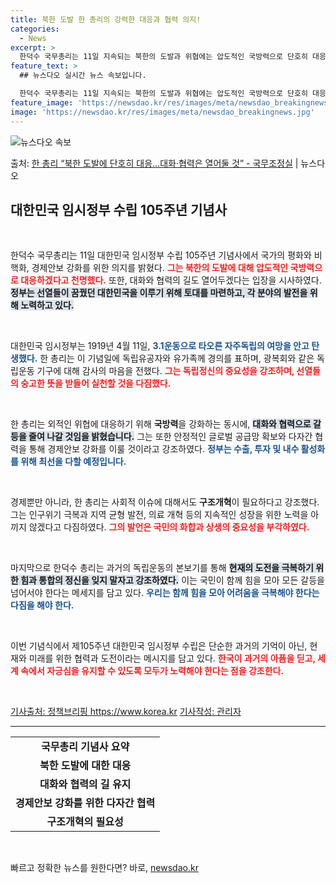 ```yaml
---
title: 북한 도발 한 총리의 강력한 대응과 협력 의지!
categories:
  - News
excerpt: >
  한덕수 국무총리는 11일 지속되는 북한의 도발과 위협에는 압도적인 국방력으로 단호히 대응하되, 대화와 협력의…
feature_text: >
  ## 뉴스다오 실시간 뉴스 속보입니다.

  한덕수 국무총리는 11일 지속되는 북한의 도발과 위협에는 압도적인 국방력으로 단호히 대응하되, 대화와 협력의…
feature_image: 'https://newsdao.kr/res/images/meta/newsdao_breakingnews.jpg'
image: 'https://newsdao.kr/res/images/meta/newsdao_breakingnews.jpg'
---
```


![뉴스다오 속보](https://newsdao.kr/res/images/meta/newsdao_breakingnews.jpg)

<p>출처: <a href="https://newsdao.kr/3570" rel="dofollow">한 총리 “북한 도발에 단호히 대응…대화·협력은 열어둘 것”   - 국무조정실</a> | 뉴스다오</p>

<h2 data-ke-size="size26">대한민국 임시정부 수립 105주년 기념사</h2>

<p data-ke-size="size16">&nbsp;</p>

한덕수 국무총리는 11일 대한민국 임시정부 수립 105주년 기념사에서 국가의 평화와 비핵화, 경제안보 강화를 위한 의지를 밝혔다. <b><span style="color: #ee2323;">그는 북한의 도발에 대해 압도적인 국방력으로 대응하겠다고 천명했다.</span></b> 또한, 대화와 협력의 길도 열어두겠다는 입장을 시사하였다. <b><span style="background-color: #21538527;">정부는 선열들이 꿈꿨던 대한민국을 이루기 위해 토대를 마련하고, 각 분야의 발전을 위해 노력하고 있다.</span></b> 

<p data-ke-size="size16">&nbsp;</p>

대한민국 임시정부는 1919년 4월 11일, <b><span style="color: #1a5490;">3.1운동으로 타오른 자주독립의 여망을 안고 탄생했다.</span></b> 한 총리는 이 기념일에 독립유공자와 유가족께 경의를 표하며, 광복회와 같은 독립운동 기구에 대해 감사의 마음을 전했다. <b><span style="color: #ee2323;">그는 독립정신의 중요성을 강조하며, 선열들의 숭고한 뜻을 받들어 실천할 것을 다짐했다.</span></b>

<p data-ke-size="size16">&nbsp;</p>

한 총리는 외적인 위협에 대응하기 위해 <b>국방력</b>을 강화하는 동시에, <b><span style="background-color: #21538527;">대화와 협력으로 갈등을 줄여 나갈 것임을 밝혔습니다.</span></b> 그는 또한 안정적인 글로벌 공급망 확보와 다자간 협력을 통해 경제안보 강화를 이룰 것이라고 강조하였다. <b><span style="color: #1a5490;">정부는 수출, 투자 및 내수 활성화를 위해 최선을 다할 예정입니다.</span></b>

<p data-ke-size="size16">&nbsp;</p>

경제뿐만 아니라, 한 총리는 사회적 이슈에 대해서도 <b>구조개혁</b>이 필요하다고 강조했다. 그는 인구위기 극복과 지역 균형 발전, 의료 개혁 등의 지속적인 성장을 위한 노력을 아끼지 않겠다고 다짐하였다. <b><span style="color: #ee2323;">그의 발언은 국민의 화합과 상생의 중요성을 부각하였다.</span></b>

<p data-ke-size="size16">&nbsp;</p>

마지막으로 한덕수 총리는 과거의 독립운동의 본보기를 통해 <b><span style="background-color: #21538527;">현재의 도전을 극복하기 위한 힘과 통합의 정신을 잊지 말자고 강조하였다.</span></b> 이는 국민이 함께 힘을 모아 모든 갈등을 넘어서야 한다는 메세지를 담고 있다. <b><span style="color: #1a5490;">우리는 함께 힘을 모아 어려움을 극복해야 한다는 다짐을 해야 한다.</span></b>

<p data-ke-size="size16">&nbsp;</p>

이번 기념식에서 제105주년 대한민국 임시정부 수립은 단순한 과거의 기억이 아닌, 현재와 미래를 위한 협력과 도전이라는 메시지를 담고 있다. <b><span style="color: #ee2323;">한국이 과거의 아픔을 딛고, 세계 속에서 자긍심을 유지할 수 있도록 모두가 노력해야 한다는 점을 강조한다.</span></b> 

<p data-ke-size="size16">&nbsp;</p>

<u>기사출처: 정책브리핑 https://www.korea.kr</u>
<u>기사작성: 관리자</u>

<hr>

<table style="width: 100%;">
  <tr>
    <td style="text-align: center; height: 17px;"><b>국무총리 기념사 요약</b></td>
  </tr>
  <tr>
    <td style="text-align: center; height: 17px;"><b>북한 도발에 대한 대응</b></td>
  </tr>
  <tr>
    <td style="text-align: center; height: 17px;"><b>대화와 협력의 길 유지</b></td>
  </tr>
  <tr>
    <td style="text-align: center; height: 17px;"><b>경제안보 강화를 위한 다자간 협력</b></td>
  </tr>
  <tr>
    <td style="text-align: center; height: 17px;"><b>구조개혁의 필요성</b></td>
  </tr>
</table>

<p data-ke-size="size16">&nbsp;</p> 

빠르고 정확한 뉴스를 원한다면? 바로, <a href="https://newsdao.kr" rel="dofollow">newsdao.kr</a>


